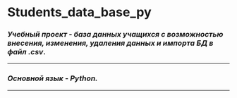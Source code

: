 # Students_data_base_py

### ***Учебный проект*** - *база данных учащихся с возможностью внесения, изменения, удаления данных и импорта БД в файл .csv*.

***   

### ***Основной язык*** - *Python.* 

***   

